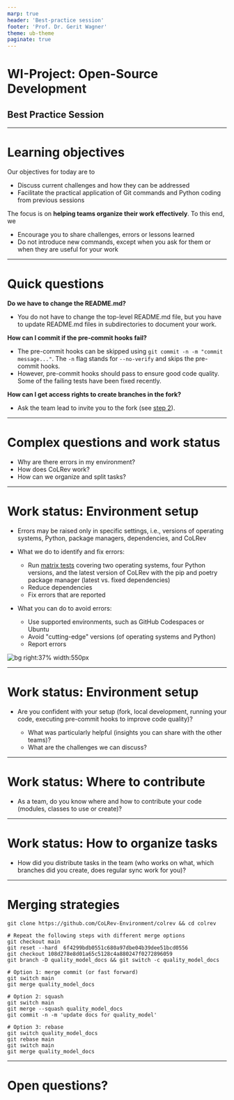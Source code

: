 ```yaml
---
marp: true
header: 'Best-practice session'
footer: 'Prof. Dr. Gerit Wagner'
theme: ub-theme
paginate: true
---
```


<!-- _class: centered -->

# WI-Project: Open-Source Development

## Best Practice Session

---
<!-- paginate: true -->

# Learning objectives

Our objectives for today are to

- Discuss current challenges and how they can be addressed
- Facilitate the practical application of Git commands and Python coding from previous sessions

The focus is on **helping teams organize their work effectively**. To this end, we

- Encourage you to share challenges, errors or lessons learned
- Do not introduce new commands, except when you ask for them or when they are useful for your work

---

# Quick questions

**Do we have to change the README.md?**
- You do not have to change the top-level README.md file, but you have to update README.md files in subdirectories to document your work.

**How can I commit if the pre-commit hooks fail?**
- The pre-commit hooks can be skipped using `git commit -n -m "commit message..."`. The `-n` flag stands for `--no-verify` and skips the pre-commit hooks.
- However, pre-commit hooks should pass to ensure good code quality. Some of the failing tests have been fixed recently.

**How can I get access rights to create branches in the fork?**
- Ask the team lead to invite you to the fork (see [step 2](https://digital-work-lab.github.io/open-source-project/output/02-git.html#32)).

<!--
Packages directory: see https://colrev.readthedocs.io/en/latest/dev_docs/packages.html
Anpassung der README-Datei Teil der Aufgabe? (vermutlich bezogen auf die top-level README datei: nein, das mache ich als Maintainer. Anpassung der package-README-Datei ist Teil der Aufgabe (Dokumentation))
-->

---

# Complex questions and work status

- Why are there errors in my environment?
- How does CoLRev work?
- How can we organize and split tasks?

---

# Work status: Environment setup

- Errors may be raised only in specific settings, i.e., versions of operating systems, Python, package managers, dependencies, and CoLRev
- What we do to identify and fix errors: 

    - Run [matrix tests](https://github.com/CoLRev-Environment/colrev/actions/workflows/tests.yml) covering two operating systems, four Python versions, and the latest version of CoLRev with the pip and poetry package manager (latest vs. fixed dependencies)
    - Reduce dependencies
    - Fix errors that are reported

- What you can do to avoid errors:

    - Use supported environments, such as GitHub Codespaces or Ubuntu
    - Avoid "cutting-edge" versions (of operating systems and Python)
    - Report errors

![bg right:37% width:550px](../assets/sources-of-errors.png)

---

# Work status: Environment setup

- Are you confident with your setup (fork, local development, running your code, executing pre-commit hooks to improve code quality)?

    - What was particularly helpful (insights you can share with the other teams)?
    - What are the challenges we can discuss?

---

# Work status: Where to contribute

- As a team, do you know where and how to contribute your code (modules, classes to use or create)?

<!-- 
Discuss where students searched, how to proceed (do not provide easy solutions)
Ask students to explain how they currently understand the task, where they would search
Read
- https://colrev.readthedocs.io/en/latest/dev_docs/packages.html
- https://colrev.readthedocs.io/en/latest/foundations/cep/cep003_search_sources.html
Gesamtverständnis: CoLRev (?)
-->

---

# Work status: How to organize tasks

- How did you distribute tasks in the team (who works on what, which branches did you create, does regular sync work for you)?

<!-- 
Task-Splitting strategy
- Skeleton (existing or new package?) - draft method signatures (e.g., accepting a dictionary, defining a dictionary at the beginning, and calling the script using __name__ == "main")
- trying options
- Split: search / load / add_endpoint
- docs
-->

---

# Merging strategies

```
git clone https://github.com/CoLRev-Environment/colrev && cd colrev

# Repeat the following steps with different merge options
git checkout main
git reset --hard  6f4299bdb0551c680a97dbe04b39dee51bcd0556
git checkout 108d278e8d01a65c5128c4a880247f0272896059
git branch -D quality_model_docs && git switch -c quality_model_docs

# Option 1: merge commit (or fast forward)
git switch main
git merge quality_model_docs

# Option 2: squash
git switch main
git merge --squash quality_model_docs
git commit -n -m 'update docs for quality_model'

# Option 3: rebase
git switch quality_model_docs
git rebase main
git switch main
git merge quality_model_docs
```
<!-- 
Note: 
- compare between your colleagues (one completes a merge, the other a squash, the next a rebase)
- write down which commits are in each branch

Note: all options are available for pull requests on Github.
-->

---

# Open questions?

<!-- 
Remember: 
- Challenging task
- We recognize your efforts working in a complex environment
- We are here to help
- All groups completed their projects successfully in the last projects



# Ideas for Project Planning

- Show how to use issues/pull requests/wikis in forks
- Suggest to open pull requests early (to discuss, coordinate...)

---

# Best practices and conventions





- Based on student feedback

- pre-commit hooks (code quality) and tests (check whether it runs on all branches)
- Commit practices (atomic, no unrelated materials)
- Remember to sync regularly between remotes/origin and your fork

- Option: ask students to refactor their code in parallel (e.g., docstrings, variable naming, typing, breaking down methods) and merge (start from new branches)
Notes:

- A walk-through explaining colrev search and SearchSources (showing the changes in settings and records retrieved), and guidelines in testing code would be helpful.
- Refresh skills related to Git, gitk, fork, using of branches/pull-requests, issues, and merging.
- Additional resources (e.g., links to interactive tutorials)
- Explanations for gitk and Linux shell commands (ls, cs, ...)
- Workflow utilities (such as storing custom commands in bash_aliases) may be helpful.

Use [colrev-template](https://github.com/CoLRev-Environment/colrev-template) in GitHub codespaces
Plan: 45 min

-> continue with the setup in https://github.com/CoLRev-Environment/colrev  (including alias etc.)
Plan: 45 min

Fragen: 30-40 min

Test and practice merge/merge conflict

-->